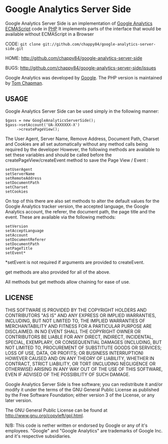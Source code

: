 Google Analytics Server Side
============================

Google Analytics Server Side is an implementation of [Google Analytics ECMAScript][1] code in [PHP][2]
It implements parts of the interface that would be available without ECMAScript in a Browser

CODE: `git clone git://github.com/chappy84/google-analytics-server-side.git`

HOME: <http://github.com/chappy84/google-analytics-server-side>

BUGS: <http://github.com/chappy84/google-analytics-server-side/issues>

Google Analytics was developed by [Google][3]. 
The PHP version is maintained by [Tom Chapman][4].

[1]: http://code.google.com/apis/analytics/docs/tracking/home.html
[2]: http://www.php.net/
[3]: http://www.google.com/analytics
[4]: http://tom-chapman.co.uk/

USAGE
-----

Google Analytics Server Side can be used simply in the following manner:

	$gass = new GoogleAnalyticsServerSide();
	$gass->setAccount('UA-XXXXXXX-X')
		 ->createPageView();
		 
The User Agent, Server Name, Remove Address, Document Path, Charset and Cookies
are all set automatically without any method calls being required by the developer
However, the following methods are available to set these variables and should be 
called before the createPageView/createEvent method to save the Page View / Event :

	setUserAgent
	setServerName
	setRemoteAddress
	setDocumentPath
	setCharset
	setCookies
	
On top of this there are also set methods to alter the default values for 
the Google Analytics tracker version, the accepted language, the Google Analytics
account, the referer, the document path, the page title and the event. These are
available via the following methods:

	setVersion
	setAcceptLanguage
	setAccount
	setDocumentReferer
	setDocumentPath
	setPageTitle
	setEvent*
	
*setEvent is not required if arguments are provided to createEvent.

get methods are also provided for all of the above.
	
All methods but get methods allow chaining for ease of use.

LICENSE
-------

THIS SOFTWARE IS PROVIDED BY THE COPYRIGHT HOLDERS AND CONTRIBUTORS
"AS IS" AND ANY EXPRESS OR IMPLIED WARRANTIES, INCLUDING, BUT NOT
LIMITED TO, THE IMPLIED WARRANTIES OF MERCHANTABILITY AND FITNESS FOR
A PARTICULAR PURPOSE ARE DISCLAIMED. IN NO EVENT SHALL THE COPYRIGHT
OWNER OR CONTRIBUTORS BE LIABLE FOR ANY DIRECT, INDIRECT, INCIDENTAL,
SPECIAL, EXEMPLARY, OR CONSEQUENTIAL DAMAGES (INCLUDING, BUT NOT
LIMITED TO, PROCUREMENT OF SUBSTITUTE GOODS OR SERVICES; LOSS OF USE,
DATA, OR PROFITS; OR BUSINESS INTERRUPTION) HOWEVER CAUSED AND ON ANY
THEORY OF LIABILITY, WHETHER IN CONTRACT, STRICT LIABILITY, OR TORT
(INCLUDING NEGLIGENCE OR OTHERWISE) ARISING IN ANY WAY OUT OF THE USE
OF THIS SOFTWARE, EVEN IF ADVISED OF THE POSSIBILITY OF SUCH DAMAGE.

Google Analytics Server Side is free software; you can redistribute it and/or 
modify it under the terms of the GNU General Public License as published by
the Free Software Foundation; either version 3 of the License, or any later 
version.

The GNU General Public License can be found at
http://www.gnu.org/copyleft/gpl.html.

N/B: This code is nether written or endorsed by Google or any of it's
employees. "Google" and "Google Analytics" are trademarks of
Google Inc. and it's respective subsidiaries.
